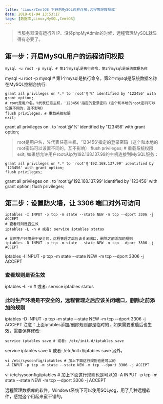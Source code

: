 ```yaml
---
title: 'Linux/CentOS 下开启MySQL远程连接,远程管理数据库'
date: 2018-01-04 13:53:17
tags: [数据库,Linux,MySQL,CentOS]
---
```


> 当服务器没有运行PHP、没装phpMyAdmin的时候，远程管理MySQL就显得有必要了。

<!-- more -->


## 第一步：开启MySQL用户的远程访问权限
```mysql
mysql -u root -p mysql # 第1个mysql是执行命令，第2个mysql是系统数据名称
```
mysql -u root -p mysql # 第1个mysql是执行命令，第2个mysql是系统数据名称
在MySQL控制台执行:
```mysql
grant all privileges on *.* to 'root'@'%' identified by '123456' with grant option;
# root是用户名，%代表任意主机，'123456'指定的登录密码（这个和本地的root密码可以设置不同的，互不影响）
flush privileges; # 重载系统权限
exit;
```
grant all privileges on *.* to 'root'@'%' identified by '123456' with grant option;
> root是用户名，%代表任意主机，'123456'指定的登录密码（这个和本地的root密码可以设置不同的，互不影响）
flush privileges; # 重载系统权限
exit;
如果想允许用户root从ip为192.168.137.99的主机连接到MySQL服务：

```mysql
grant all privileges on *.* to 'root'@'192.168.137.99' identified by '123456' with grant option;
flush privileges;

```
grant all privileges on *.* to 'root'@'192.168.137.99' identified by '123456' with grant option;
flush privileges;
 
## 第二步：设置防火墙，让 3306 端口对外可访问
```mysql
iptables -I INPUT -p tcp -m state --state NEW -m tcp --dport 3306 -j ACCEPT
# 查看规则是否生效
iptables -L -n # 或者: service iptables status
 
# 此时生产环境是不安全的，远程管理之后应该关闭端口，删除之前添加的规则
iptables -D INPUT -p tcp -m state --state NEW -m tcp --dport 3306 -j ACCEPT
```
iptables -I INPUT -p tcp -m state --state NEW -m tcp --dport 3306 -j ACCEPT
### 查看规则是否生效
iptables -L -n # 或者: service iptables status
 
### 此时生产环境是不安全的，远程管理之后应该关闭端口，删除之前添加的规则
iptables -D INPUT -p tcp -m state --state NEW -m tcp --dport 3306 -j ACCEPT
注意：上面iptables添加/删除规则都是临时的，如果需要重启后也生效，需要保存修改:
```mysql
service iptables save # 或者: /etc/init.d/iptables save
```
service iptables save # 或者: /etc/init.d/iptables save
另外，
```mysql
vi /etc/sysconfig/iptables # 加上下面这行规则也是可以的
-A INPUT -p tcp -m state --state NEW -m tcp --dport 3306 -j ACCEPT
```
vi /etc/sysconfig/iptables # 加上下面这行规则也是可以的
-A INPUT -p tcp -m state --state NEW -m tcp --dport 3306 -j ACCEPT

远程管理数据库的软件，Windows系统下可以使用SQLyog，用了几种远程软件，感觉这个用起来蛮不错的。
 